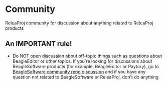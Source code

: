 # Community
ReleaProj community for discussion about anything related to ReleaProj products
## An IMPORTANT rule!
- Do NOT open discussion about off-topic things such as questions about BeagleEditor or other topics. If you're looking for discussions about BeagleSoftware products (for example, BeagleEditor or Paytory), go to [BeagleSoftware community repo discussion](https://github.com/beaglesoftware/community/discussions) and if you have any question not related to BeagleSoftware or ReleaProj, don't do anything
